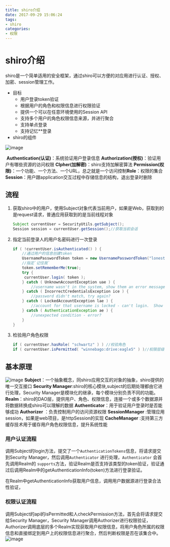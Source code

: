 ```yaml
---
title: shiro介绍
date: 2017-09-29 15:06:24
tags:
- shiro
categories:
- 权限
---
```


# shiro介绍

shiro是一个简单适用的安全框架，通过shiro可以方便的对应用进行认证、授权、加密、session管理工作。

- 目标
  - 用户登录token验证
  - 根据用户的角色和权限信息进行权限验证
  - 提供一个可以在任意环境使用的Session API
  - 支持多个用户的角色权限信息来源，并进行聚合
  - 支持单点登录
  - 支持记忆**登录
- shiro的组件

![image](https://image-1257941127.cos.ap-beijing.myqcloud.com/shiro1.jpg)

​	**Authentication(认证)**：系统验证用户登录信息
​	**Authorization(授权)**：验证用户有哪些资源的访问权限
​	**CIpher(加解密)**：shiro支持加解密算法
​	**Permission(权限)**：一个功能、一个方法、一个URL，总之就是一个访问控制
​	**Role**：权限的集合
​	**Session**：用户跟application交互过程中存储信息的结构，退出登录时删除

## 流程

1. 获取shiro中的用户，使用Subject对象代表当前用户，如果是Web，获取到的是request请求，普通应用获取到的是当前线程对象

   ```java
   Subject currentUser = SecurityUtils.getSubject();
   Session session = currentUser.getSession();//获取当前会话
   ```

2. 指定当前登录人的用户名密码进行一次登录

   ```java
   if ( !currentUser.isAuthenticated() ) {
       //通过用户的信息创建token
       UsernamePasswordToken token = new UsernamePasswordToken("lonestarr", "vespa");
       //指定`记住我`
       token.setRememberMe(true);
       try {
       	currentUser.login( token );
       } catch ( UnknownAccountException uae ) {
           //username wasn't in the system, show them an error message?
       } catch ( IncorrectCredentialsException ice ) {
           //password didn't match, try again?
       } catch ( LockedAccountException lae ) {
           //account for that username is locked - can't login.  Show them a message?
       } catch ( AuthenticationException ae ) {
           //unexpected condition - error?
       }
   }
   ```
3. 检验用户角色权限
   ```java
   if ( currentUser.hasRole( "schwartz" ) ) //校验角色
   if ( currentUser.isPermitted( "winnebago:drive:eagle5" ) )//权限层级
   ```
## 基本原理

![image](https://image-1257941127.cos.ap-beijing.myqcloud.com/shiro2.jpg)
**Subject**：一个抽象概念，同shiro应用交互的对象的抽象，shiro提供的唯一交互接口
**Security Manager**:shiro的核心模块,subject的后期处理都由它进行处理，Security Manager是模块化的继承，每个模块分别负责不同的功能。
**Realm**：shiro的DAO层，提供用户、角色、权限信息，连接一个或多个数据源并将数据转换成shiro可以理解的数据
**Authenticator**：用于验证用户登录时是否能够成功
**Authorizer** ：负责控制用户的访问资源权限
**SessionManager** :管理应用session，如果是web项目，是httpSession的实现
**CacheManager** :支持第三方缓存技术用于缓存用户角色权限信息，提升系统性能

### 用户认证流程

调用Subject的login方法，提交了一个`AuthenticationTokens`信息，将请求提交到Security Manager，然后调用`Authenticator` 进行处理，`Authenticator` 会首先调用Realm的 `supports`方法，验证Realm是否支持该类型的token验证，验证通过后调用Realm中的getAuthenticationInfo(token)方法进行登录验证。

在Realm中getAuthenticationInfo获取用户信息，调用用户数据源进行登录合法性验证，

### 权限认证流程
调用Subject的api的isPermitted和人checkPermission方法，首先会将请求提交给Security Manager，Security Manager调用Authorizer进行权限验证，Authorizer调用底层的多个Realm实现获取用户权限信息，将用户角色所属的权限信息和直接绑定到用户上的权限信息进行聚合，然后判断权限是否在该集合中。
![image](https://image-1257941127.cos.ap-beijing.myqcloud.com/shiro3.jpg)





​	



​	
